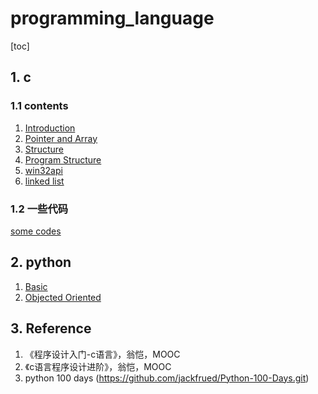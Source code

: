 # programming_language
[toc]
## 1. c
### 1.1 contents
1. [Introduction](./c/p00_introduction.md)
2. [Pointer and Array](./c/p01_pointer.md)
3. [Structure](./c/p02_struct.md)
4. [Program Structure](./c/p03_program_structure.md)
5. [win32api](./c/p04_win32api.md)
6. [linked list](./c/p05_linked_list.md)

### 1.2 一些代码
[some codes](./c/codes/)
## 2. python
1. [Basic](./python/p1_Basic.ipynb)
2. [Objected Oriented](./python/p2_objected_oriented.ipynb)
## 3. Reference
1. 《程序设计入门-c语言》，翁恺，MOOC
2. 《c语言程序设计进阶》，翁恺，MOOC
3. python 100 days (https://github.com/jackfrued/Python-100-Days.git)